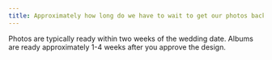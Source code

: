 ```yaml
---
title: Approximately how long do we have to wait to get our photos back
---
```

Photos are typically ready within two weeks of the wedding date. Albums are ready approximately 1-4 weeks after you approve the design.